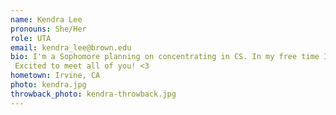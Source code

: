 ```yaml
---
name: Kendra Lee
pronouns: She/Her
role: UTA 
email: kendra_lee@brown.edu
bio: I'm a Sophomore planning on concentrating in CS. In my free time I like to eat yummy food, binge watch tv shows, and facetime my frens.
 Excited to meet all of you! <3
hometown: Irvine, CA
photo: kendra.jpg
throwback_photo: kendra-throwback.jpg
---
```

